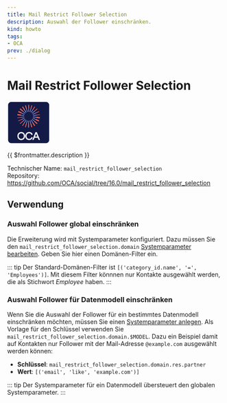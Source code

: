 ```yaml
---
title: Mail Restrict Follower Selection
description: Auswahl der Follower einschränken.
kind: howto
tags:
- OCA
prev: ./dialog
---
```

# Mail Restrict Follower Selection
![icon_oca_app](attachments/icon_oca_app.png)

{{ $frontmatter.description }}

Technischer Name: `mail_restrict_follower_selection`\
Repository: <https://github.com/OCA/social/tree/16.0/mail_restrict_follower_selection>

## Verwendung

### Auswahl Follower global einschränken

Die Erweiterung wird mit Systemparameter konfiguriert. Dazu müssen Sie den `mail_restrict_follower_selection.domain` [Systemparameter bearbeiten](Development.md#Systemparameter%20bearbeiten). Geben Sie hier einen Domänen-Filter ein.

::: tip
Der Standard-Domänen-Filter ist `[('category_id.name', '=', 'Employees')]`. Mit diesem Filter könnnen nur Kontakte ausgewählt werden, die als Stichwort *Employee* haben.
:::

### Auswahl Follower für Datenmodell einschränken

Wenn Sie die Auswahl der Follower für ein bestimmtes Datenmodell einschränken möchten, müssen Sie einen [Systemparameter anlegen](Development.md#Systemparameter%20anlegen). Als Vorlage für den Schlüssel verwenden Sie `mail_restrict_follower_selection.domain.$MODEL`. Dazu ein Beispiel damit auf Kontakten nur Follower mit der Mail-Adresse `@example.com` ausgewählt werden können:

* **Schlüssel**: `mail_restrict_follower_selection.domain.res.partner`
* **Wert**: `[('email', 'like', 'example.com')]`

::: tip
Der Systemparameter für ein Datenmodell übersteuert den globalen Systemparameter.
:::